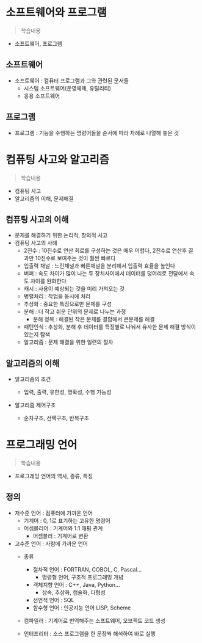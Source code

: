 # 소프트웨어와 프로그램
> 학습내용
- 소프트웨어, 프로그램

## 소프트웨어
- 소프트웨어 : 컴퓨터 프로그램과 그와 관련된 문서들
    - 시스템 소프트웨어(운영체제, 유틸리티)
    - 응용 소프트웨어

## 프로그램
- 프로그램 : 기능을 수행하는 명령어들을 순서에 따라 차례로 나열해 놓은 것

# 컴퓨팅 사고와 알고리즘
> 학습내용
- 컴퓨팅 사고
- 알고리즘의 이해, 문제해결

## 컴퓨팅 사고의 이해
- 문제를 해결하기 위한 논리적, 창의적 사고
- 컴퓨팅 사고의 사례
    - 2진수 : 10진수로 연산 회로를 구성하는 것은 매우 어렵다, 2진수로 연산후 결과만 10진수로 보여주는 것이 훨씬 빠르다
    - 입출력 채널 : 느린채널과 빠른채널을 분리해서 입출력 효율을 높인다
    - 버퍼 : 속도 차이가 많이 나는 두 장치사이에서 데이터를 덩어리로 전달에서 속도 차이를 완화한다
    - 캐시 : 사용이 예상되는 것을 미리 가져오는 것
    - 병렬처리 : 작업을 동시에 처리
    - 추상화 : 중요한 특징으로만 문제를 구성
    - 분해 : 더 작고 쉬운 단위의 문제로 나누는 과정
        - 분해 정복 : 해결된 작은 문제를 결합해서 큰문제를 해결
    - 패턴인식 : 추상화, 분해 후 데이터를 특징별로 나눠서 유사한 문제 해결 방식이 있는지 탐색
    - 알고리즘 : 문제 해결을 위한 일련의 절차


## 알고리즘의 이해
- 알고리즘의 조건
    - 입력, 출력, 유한성, 명확성, 수행 가능성
    
- 알고리즘 제어구조
    - 순차구조, 선택구조, 반복구조

# 프로그래밍 언어
> 학습내용
- 프로그래밍 언어의 역사, 종류, 특징

## 정의
- 저수준 언어 : 컴퓨터에 가까운 언어
    - 기계어 : 0, 1로 표기하는 고유한 명령어
    - 어셈블리어 : 기계어와 1:1 매핑 관계
        - 어셈블러 : 기계어로 변환
- 고수준 언어 : 사람에 가까운 언어
    - 종류
        - 절차적 언어 : FORTRAN, COBOL, C, Pascal...
            - 명령형 언어, 구조적 프로그래밍 개념
        - 객체지향 언어 : C++, Java, Python...
           - 상속, 추상화, 캡슐화, 다형성
        - 선언적 언어 : SQL 
        - 함수형 언어 : 인공지능 언어 LISP, Scheme
        
    - 컴파일러 : 기계어로 번역해주는 소프트웨어, 오브젝트 코드 생성
    - 인터프리터 : 소스 프로그램을 한 문장씩  해석하여 바로 실행


